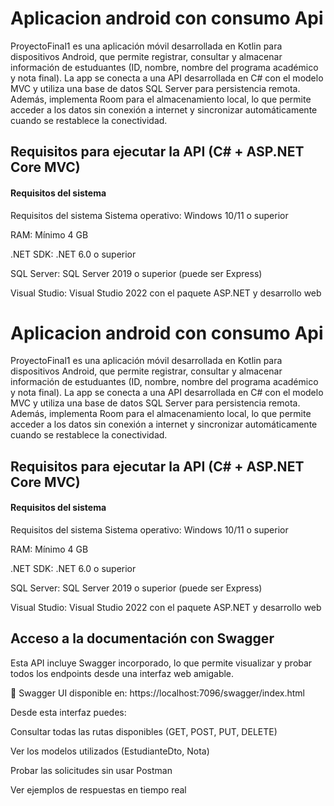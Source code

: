 
# Aplicacion android con consumo Api

ProyectoFinal1 es una aplicación móvil desarrollada en Kotlin para dispositivos Android, que permite registrar, consultar y almacenar información de estuduantes (ID, nombre, nombre del programa académico y nota final).
La app se conecta a una API desarrollada en C# con el modelo MVC y utiliza una base de datos SQL Server para persistencia remota.
Además, implementa Room para el almacenamiento local, lo que permite acceder a los datos sin conexión a internet y sincronizar automáticamente cuando se restablece la conectividad.

## Requisitos para ejecutar la API (C# + ASP.NET Core MVC)

#### Requisitos del sistema

Requisitos del sistema
Sistema operativo: Windows 10/11 o superior

RAM: Mínimo 4 GB

.NET SDK: .NET 6.0 o superior

SQL Server: SQL Server 2019 o superior (puede ser Express)

Visual Studio: Visual Studio 2022 con el paquete ASP.NET y desarrollo web


# Aplicacion android con consumo Api

ProyectoFinal1 es una aplicación móvil desarrollada en Kotlin para dispositivos Android, que permite registrar, consultar y almacenar información de estuduantes (ID, nombre, nombre del programa académico y nota final).
La app se conecta a una API desarrollada en C# con el modelo MVC y utiliza una base de datos SQL Server para persistencia remota.
Además, implementa Room para el almacenamiento local, lo que permite acceder a los datos sin conexión a internet y sincronizar automáticamente cuando se restablece la conectividad.

## Requisitos para ejecutar la API (C# + ASP.NET Core MVC)

#### Requisitos del sistema

Requisitos del sistema
Sistema operativo: Windows 10/11 o superior

RAM: Mínimo 4 GB

.NET SDK: .NET 6.0 o superior

SQL Server: SQL Server 2019 o superior (puede ser Express)

Visual Studio: Visual Studio 2022 con el paquete ASP.NET y desarrollo web

## Acceso a la documentación con Swagger

Esta API incluye Swagger incorporado, lo que permite visualizar y probar todos los endpoints desde una interfaz web amigable.

🔗 Swagger UI disponible en:
https://localhost:7096/swagger/index.html

Desde esta interfaz puedes:

Consultar todas las rutas disponibles (GET, POST, PUT, DELETE)

Ver los modelos utilizados (EstudianteDto, Nota)

Probar las solicitudes sin usar Postman

Ver ejemplos de respuestas en tiempo real



